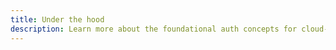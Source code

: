 ```yaml
---
title: Under the hood
description: Learn more about the foundational auth concepts for cloud-based application and how they work with Amplify Framework.
---
```


<inline-fragment platform="js" src="~/lib/auth/fragments/js/overview.md"></inline-fragment>
<inline-fragment platform="ios" src="~/lib/auth/fragments/common/overview.md"></inline-fragment>
<inline-fragment platform="android" src="~/lib/auth/fragments/common/overview.md"></inline-fragment>
